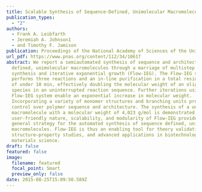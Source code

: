 ```yaml
---
title: Scalable Synthesis of Sequence-Defined, Unimolecular Macromolecules by Flow-IEG
publication_types:
  - "2"
authors:
  - Frank A. Leibfarth
  - Jeremiah A. Johnson1
  - and Timothy F. Jamison
publication: Proceedings of the National Academy of Sciences of the United States of America
url_pdf: https://www.pnas.org/content/112/34/10617
abstract: We report a semiautomated synthesis of sequence and architecturally
  defined, unimolecular macromolecules through a marriage of multistep flow
  synthesis and iterative exponential growth (Flow-IEG). The Flow-IEG system
  performs three reactions and an in-line purification in a total residence time
  of under 10 min, effectively doubling the molecular weight of an oligomeric
  species in an uninterrupted reaction sequence. Further iterations using the
  Flow-IEG system enable an exponential increase in molecular weight.
  Incorporating a variety of monomer structures and branching units provides
  control over polymer sequence and architecture. The synthesis of a uniform
  macromolecule with a molecular weight of 4,023 g/mol is demonstrated. The
  user-friendly nature, scalability, and modularity of Flow-IEG provide a
  general strategy for the automated synthesis of sequence defined, unimolecular
  macromolecules. Flow-IEG is thus an enabling tool for theory validation,
  structure–property studies, and advanced applications in biotechnology and
  materials science.
draft: false
featured: false
image:
  filename: featured
  focal_point: Smart
  preview_only: false
date: 2015-08-25T15:09:50.589Z
---
```


